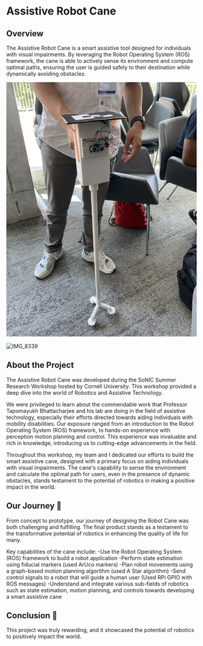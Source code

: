 
# Assistive Robot Cane

## Overview
The Assistive Robot Cane is a smart assistive tool designed for individuals with visual impairments. By leveraging the Robot Operating System (ROS) framework, the cane is able to actively sense its environment and compute optimal paths, ensuring the user is guided safely to their destination while dynamically avoiding obstacles.

![Assistive Robot Cane Image](https://github.com/tahsinhossain123/Assistive-Robot-Cane/blob/main/Robot-Cane-Image.jpg) 

![IMG_8339](https://github.com/marknnour/smart-assistive-cane/assets/115903496/8ff84b65-a916-4afc-93c4-36f26a750939)


## About the Project

The Assistive Robot Cane was developed during the SoNIC Summer Research Workshop hosted by Cornell University. This workshop provided a deep dive into the world of Robotics and Assistive Technology.

We were privileged to learn about the commendable work that Professor Tapomayukh Bhattacharjee and his lab are doing in the field of assistive technology, especially their efforts directed towards aiding individuals with mobility disabilities. Our exposure ranged from an introduction to the Robot Operating System (ROS) framework, to hands-on experience with perception motion planning and control. This experience was invaluable and rich in knowledge, introducing us to cutting-edge advancements in the field.

Throughout this workshop, my team and I dedicated our efforts to build the smart assistive cane, designed with a primary focus on aiding individuals with visual impairments. The cane's capability to sense the environment and calculate the optimal path for users, even in the presence of dynamic obstacles, stands testament to the potential of robotics in making a positive impact in the world.




## Our Journey 🚀

From concept to prototype, our journey of designing the Robot Cane was both challenging and fulfilling. The final product stands as a testament to the transformative potential of robotics in enhancing the quality of life for many.

Key capabilities of the cane include:
-Use the Robot Operating System (ROS) framework to build a robot application
-Perform state estimation using fiducial markers (used ArUco markers)
-Plan robot movements using a graph-based motion planning algorithm (used A Star algorithm)
-Send control signals to a robot that will guide a human user (Used RPi GPIO with ROS messages)
-Understand and integrate various sub-fields of robotics such as state estimation, motion planning, and controls towards developing a smart assistive cane

## Conclusion 🌟

This project was truly rewarding, and it showcased the potential of robotics to positively impact the world.



